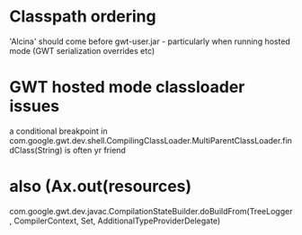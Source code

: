 # Classpath ordering
'Alcina' should come before gwt-user.jar - particularly when running hosted mode (GWT serialization overrides etc)

# GWT hosted mode classloader issues
a conditional breakpoint in com.google.gwt.dev.shell.CompilingClassLoader.MultiParentClassLoader.findClass(String) is often yr friend

# also (Ax.out(resources)
com.google.gwt.dev.javac.CompilationStateBuilder.doBuildFrom(TreeLogger, CompilerContext, Set<Resource>, AdditionalTypeProviderDelegate)